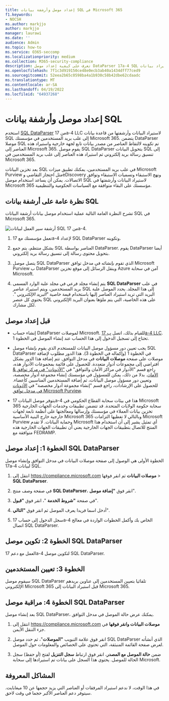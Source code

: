 ```yaml
---
title: إعداد موصل وأرشفة بيانات SQL في Microsoft 365
f1.keywords:
- NOCSH
ms.author: markjjo
author: markjjo
manager: laurawi
ms.date: ''
audience: Admin
ms.topic: how-to
ms.service: O365-seccomp
ms.localizationpriority: medium
ms.collection: M365-security-compliance
description: تعرف على كيفية إعداد موصل DataParser 17a-4 SQL واستخدامه لاستيراد بيانات SQL وأرشفتها في Microsoft 365.
ms.openlocfilehash: 7f1c3d919150ce48e0ecb3ab40a1434dff77ced9
ms.sourcegitcommit: 52eea2b65c0598ba4a1b930c58b42dbe62cdaadc
ms.translationtype: MT
ms.contentlocale: ar-SA
ms.lasthandoff: 04/19/2022
ms.locfileid: "64937268"
---
```

# <a name="set-up-a-connector-to-archive-sql-data"></a>إعداد موصل وأرشفة بيانات SQL

استخدم [SQL DataParser](https://www.17a-4.com/sql-dataparser/) من 17a-4 LLC لاستيراد البيانات وأرشفتها من قاعدة بيانات SQL إلى علب بريد المستخدمين في مؤسستك Microsoft 365. يتضمن DataParser موصلا SQL تم تكوينه لالتقاط العناصر من مصدر بيانات تابع لجهة خارجية واستيراد هذه العناصر إلى Microsoft 365. يقوم موصل SQL DataParser بتحويل البيانات SQL إلى تنسيق رسالة بريد إلكتروني ثم استيراد هذه العناصر إلى علب بريد المستخدمين في Microsoft 365.

بعد تخزين البيانات SQL في علب بريد المستخدمين، يمكنك تطبيق ميزات Microsoft Purview مثل احتجاز التقاضي وeDiscovery ونهج الاستبقاء وتسميات الاستبقاء وتوافق الاتصالات. يمكن أن يساعد استخدام موصل SQL لاستيراد البيانات وأرشفتها في Microsoft 365 مؤسستك على البقاء متوافقة مع السياسات الحكومية والتنظيمية.

## <a name="overview-of-archiving-sql-data"></a>نظرة عامة على أرشفة بيانات SQL

تشرح النظرة العامة التالية عملية استخدام موصل بيانات أرشفة البيانات SQL في Microsoft 365.

![أرشفة سير العمل لبيانات SQL من 17a-4.](../media/SQLDatabaseDataParserConnectorWorkflow.png)

1. تعمل مؤسستك مع 17a-4 لإعداد SQL DataParser وتكوينه.

2. بشكل منتظم، يتم جمع SQL العناصر بواسطة DataParser. يقوم DataParser أيضا بتحويل محتوى رسالة إلى تنسيق رسالة بريد إلكتروني.

3. يتصل موصل SQL DataParser الذي تقوم بإنشائه في مدخل توافق Microsoft Purview ب DataParser وينقل الرسائل إلى موقع تخزين Azure آمن في سحابة Microsoft.

4. يتم إنشاء مجلد فرعي في مجلد علبة الوارد المسمى **SQL DataParser** في علب بريد المستخدمين، ويتم استيراد عناصر SQL إلى هذا المجلد. يحدد الموصل علبة البريد التي تريد استيراد العناصر إليها باستخدام قيمة خاصية *"البريد الإلكتروني* ". يحتوي كل عنصر SQL على هذه الخاصية، التي يتم ملؤها بعنوان البريد الإلكتروني لكل مشارك.

## <a name="before-you-set-up-a-connector"></a>قبل إعداد موصل

- إنشاء حساب DataParser لموصلات Microsoft. للقيام بذلك، اتصل [ب 17a-4 LLC](https://www.17a-4.com/contact/). تحتاج إلى تسجيل الدخول إلى هذا الحساب عند إنشاء الموصل في الخطوة 1.

- يجب تعيين دور مسؤول موصل البيانات للمستخدم الذي يقوم بإنشاء موصل SQL DataParser في الخطوة 1 (وإكماله في الخطوة 3). هذا الدور مطلوب لإضافة موصلات على صفحة **موصلات البيانات** في مدخل التوافق. تتم إضافة هذا الدور بشكل افتراضي إلى مجموعات أدوار متعددة. للحصول على قائمة بمجموعات الأدوار هذه، راجع قسم "الأدوار في مراكز الأمان والتوافق" في ["الأذونات" في مركز توافق & الأمان](../security/office-365-security/permissions-in-the-security-and-compliance-center.md#roles-in-the-security--compliance-center). بدلا من ذلك، يمكن للمسؤول في مؤسستك إنشاء مجموعة أدوار مخصصة، وتعيين دور مسؤول موصل البيانات، ثم إضافة المستخدمين المناسبين كأعضاء. للحصول على الإرشادات، راجع قسم "إنشاء مجموعة أدوار مخصصة" في [الأذونات في مدخل توافق Microsoft Purview](microsoft-365-compliance-center-permissions.md#create-a-custom-role-group).

- يتوفر موصل البيانات 17a-4 هذا في بيئات سحابة القطاع الحكومي في Microsoft 365 سحابة حكومة الولايات المتحدة. قد تتضمن تطبيقات وخدمات الجهات الخارجية تخزين بيانات العملاء في مؤسستك وإرسالها ومعالجتها على أنظمة تابعة لجهات خارجية خارج البنية الأساسية Microsoft 365 وبالتالي لا تغطيها التزامات Microsoft Purview وحماية البيانات. لا تقدم Microsoft أي تمثيل يشير إلى أن استخدام هذا المنتج للاتصال بتطبيقات الجهات الخارجية يعني أن تطبيقات الجهات الخارجية هذه متوافقة مع FEDRAMP.

## <a name="step-1-set-up-a-sql-dataparser-connector"></a>الخطوة 1: إعداد موصل SQL DataParser

الخطوة الأولى هي الوصول إلى صفحة موصلات البيانات في مدخل التوافق وإنشاء موصل 17a-4 لبيانات SQL.

1. انتقل إلى <https://compliance.microsoft.com> **موصلات البيانات** ثم انقر فوقها  > **SQL DataParser**.

2. في صفحة وصف منتج **SQL DataParser**، انقر فوق **"إضافة موصل**".

3. في صفحة **"شروط الخدمة** "، انقر فوق **"قبول**".

4. أدخل اسما فريدا يعرف الموصل ثم انقر فوق **"التالي**".

5. سجل الدخول إلى حساب 17a-4 الخاص بك وأكمل الخطوات الواردة في معالج اتصال SQL DataParser.

## <a name="step-2-configure-the-sql-dataparser-connector"></a>الخطوة 2: تكوين موصل SQL DataParser

العمل مع دعم 17a-4 لتكوين موصل SQL DataParser.

## <a name="step-3-map-users"></a>الخطوة 3: تعيين المستخدمين

سيقوم موصل SQL DataParser تلقائيا بتعيين المستخدمين إلى عناوين بريدهم الإلكتروني Microsoft 365 قبل استيراد البيانات إلى Microsoft 365.

## <a name="step-4-monitor-the-sql-dataparser-connector"></a>الخطوة 4: مراقبة موصل SQL DataParser

بعد إنشاء موصل SQL DataParser، يمكنك عرض حالة الموصل في مدخل التوافق.

1. انتقل إلى <https://compliance.microsoft.com> **موصلات البيانات وانقر فوقها** في جزء التنقل الأيمن.

2. انقر فوق علامة التبويب **"الموصلات**"، ثم حدد موصل SQL DataParser الذي أنشأته لعرض صفحة القائمة المنبثقة، التي تحتوي على الخصائص والمعلومات حول الموصل.

3. ضمن **حالة الموصل مع المصدر**، انقر فوق ارتباط **سجل التنزيل** لفتح (أو حفظ) سجل الحالة للموصل. يحتوي هذا السجل على بيانات تم استيرادها إلى سحابة Microsoft.

## <a name="known-issues"></a>المشاكل المعروفة

في هذا الوقت، لا ندعم استيراد المرفقات أو العناصر التي يزيد حجمها عن 10 ميغابايت. سيتوفر دعم العناصر الأكبر حجما في وقت لاحق.
